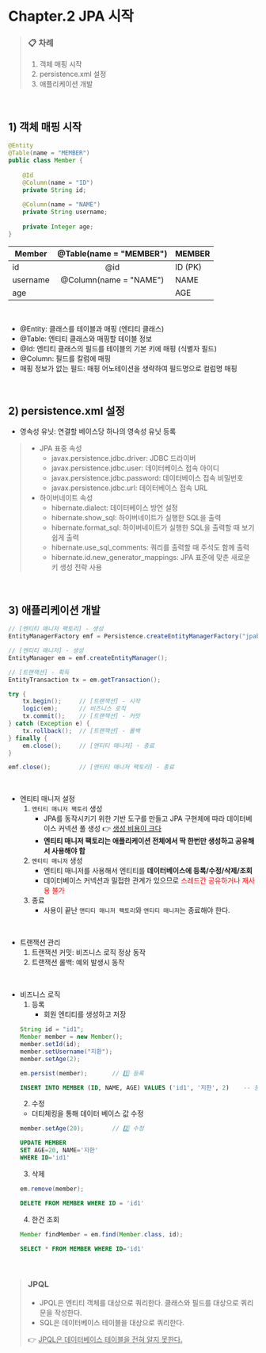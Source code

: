 # Chapter.2 JPA 시작 

> ### 📋 차례
> 1) 객체 매핑 시작
> 2) persistence.xml 설정
> 3) 애플리케이션 개발

<br>

## 1) 객체 매핑 시작

```java
@Entity
@Table(name = "MEMBER")
public class Member {
    
    @Id
    @Column(name = "ID")
    private String id;
    
    @Column(name = "NAME")
    private String username;
    
    private Integer age;
}
```

| Member   | @Table(name = "MEMBER") | MEMBER  |
|----------|:-----------------------:|---------|
| id       |           @id           | ID (PK) |
| username |  @Column(name = "NAME") | NAME    |
| age      |                         | AGE     |

<br>

* @Entity: 클래스를 테이블과 매핑 (엔티티 클래스)
* @Table: 엔티티 클래스와 매핑할 테이블 정보
* @Id: 엔티티 클래스의 필드를 테이블의 기본 키에 매핑 (식별자 필드)
* @Column: 필드를 칼럼에 매핑
* 매핑 정보가 없는 필드: 매핑 어노테이션을 생략하여 필드명으로 컬럼명 매핑


<br>

## 2) persistence.xml 설정

* 영속성 유닛: 연결할 베이스당 하나의 영속성 유닛 등록
> * JPA 표중 속성
>   * javax.persistence.jdbc.driver: JDBC 드라이버
>   * javax.persistence.jdbc.user: 데이터베이스 접속 아이디
>   * javax.persistence.jdbc.password: 데이터베이스 접속 비밀번호
>   * javax.persistence.jdbc.url: 데이터베이스 접속 URL
> * 하이버네이트 속성
>   * hibernate.dialect: 데이터베이스 방언 설정
>   * hibernate.show_sql: 하이버네이트가 실행한 SQL을 출력
>   * hibernate.format_sql: 하이버네이트가 실행한 SQL을 출력할 때 보기 쉽게 출력
>   * hibernate.use_sql_comments: 쿼리를 출력할 때 주석도 함께 출력
>   * hibernate.id.new_generator_mappings: JPA 표준에 맞춘 새로운 키 생성 전략 사용


<br>

## 3) 애플리케이션 개발

```java
// [엔티티 매니저 팩토리] - 생성
EntityManagerFactory emf = Persistence.createEntityManagerFactory("jpabook");

// [엔티티 매니저] - 생성
EntityManager em = emf.createEntityManager();

// [트랜잭션] - 획득
EntityTransaction tx = em.getTransaction();

try {
    tx.begin();     // [트랜잭션] - 시작
    logic(em);      // 비즈니스 로직
    tx.commit();    // [트랜잭션] - 커밋
} catch (Exception e) {
    tx.rollback();  // [트랜잭션] - 롤백
} finally {
    em.close();     // [엔티티 매니저] - 종료
}

emf.close();        // [엔티티 매니저 팩토리] - 종료
```
<br>

* 엔티티 매니저 설정
  1) `앤티티 매니저 팩토리` 생성
     * JPA를 동작시키기 위한 기반 도구를 만들고 JPA 구현체에 따라 데이터베이스 커넥션 풀 생성 👉 <ins>생성 비용이 크다</ins>
     * **엔티티 매니저 팩토리는 애플리케이션 전체에서 딱 한번만 생성하고 공유해서 사용해야 함**
  2) `엔티티 매니저` 생성
     * 엔티티 매니저를 사용해서 엔티티를 **데이터베이스에 등록/수정/삭제/조회**
     * 데이터베이스 커넥션과 밀접한 관계가 있으므로 <span style="color:red;">스레드간 공유하거나 재사용 불가</span>
  3) 종료
     * 사용이 끝난 `앤티티 매니저 팩토리`와 `앤티티 매니저`는 종료해야 한다.

<br>

* 트랜잭션 관리
  1) 트랜잭션 커밋: 비즈니스 로직 정상 동작
  2) 트랜잭션 롤백: 예외 발생시 동작

<br>

* 비즈니스 로직
  1) 등록
     * 회원 엔티티를 생성하고 저장
    ```java
  String id = "id1";
  Member member = new Member();
  member.setId(id);
  member.setUsername("지환");
  member.setAge(2);
  
  em.persist(member);       // 1️⃣ 등록
    ```
    ```sql
  INSERT INTO MEMBER (ID, NAME, AGE) VALUES ('id1', '지한', 2)    -- 등록
    ```
  2) 수정
    * 더티체킹을 통해 데이터 베이스 값 수정
    ```java
  member.setAge(20);        // 2️⃣ 수정
    ```
    ```sql
  UPDATE MEMBER
    SET AGE=20, NAME='지한'
  WHERE ID='id1'
    ```
  3) 삭제
    ```java
  em.remove(member);
  ```
    ```sql
  DELETE FROM MEMBER WHERE ID = 'id1'
    ```
  4) 한건 조회
    ```java
  Member findMember = em.find(Member.class, id);
  ```
    ```sql
  SELECT * FROM MEMBER WHERE ID='id1'
    ```
  
<br>

> ### JPQL
> * JPQL은 엔티티 객체를 대상으로 쿼리한다. 클래스와 필드를 대상으로 쿼리문을 작성한다.
> * SQL은 데이터베이스 테이블을 대상으로 쿼리한다.
> 
> 👉 <ins>JPQL은 데이터베이스 테이블을 전혀 알지 못한다.</ins>